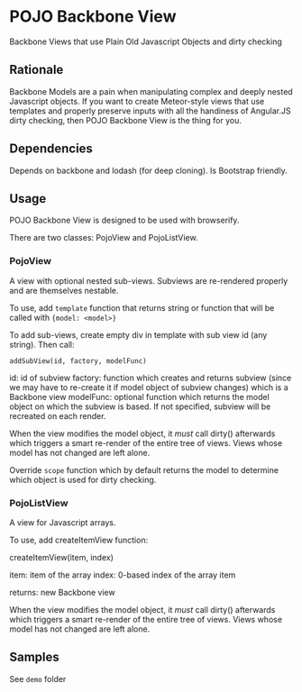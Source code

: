# POJO Backbone View

Backbone Views that use Plain Old Javascript Objects and dirty checking

## Rationale

Backbone Models are a pain when manipulating complex and deeply nested Javascript objects. If you want to create Meteor-style views that use templates and properly preserve inputs with all the handiness of Angular.JS dirty checking, then POJO Backbone View is the thing for you.

## Dependencies

Depends on backbone and lodash (for deep cloning). Is Bootstrap friendly.

## Usage

POJO Backbone View is designed to be used with browserify.

There are two classes: PojoView and PojoListView.

### PojoView

A view with optional nested sub-views. Subviews are re-rendered properly and are themselves nestable.

To use, add `template` function that returns string or function that will be called with `{model: <model>}`

To add sub-views, create empty div in template with sub view id (any string). Then call:

`addSubView(id, factory, modelFunc)`

id: id of subview 
factory: function which creates and returns subview (since we may have to re-create it if model object of subview changes) which is a Backbone view
modelFunc: optional function which returns the model object on which the subview is based. If not specified, subview will be recreated on each render.

When the view modifies the model object, it *must* call dirty() afterwards which triggers a smart re-render of the entire tree of views. Views whose model has not changed are left alone.

Override `scope` function which by default returns the model to determine which object is used for dirty checking.

### PojoListView

A view for Javascript arrays.

To use, add createItemView function:

createItemView(item, index) 

item: item of the array 
index: 0-based index of the array item

returns: new Backbone view

When the view modifies the model object, it *must* call dirty() afterwards which triggers a smart re-render of the entire tree of views. Views whose model has not changed are left alone.


## Samples

See `demo` folder
